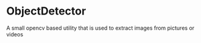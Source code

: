 ObjectDetector
==============

A small opencv based utility that is used to extract images from pictures or videos
